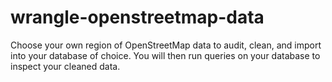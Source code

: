 # wrangle-openstreetmap-data
Choose your own region of OpenStreetMap data to audit, clean, and import into your database of choice. You will then run queries on your database to inspect your cleaned data.
